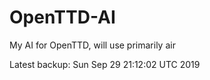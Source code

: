 # OpenTTD-AI
My AI for OpenTTD, will use primarily air

Latest backup: Sun Sep 29 21:12:02 UTC 2019
